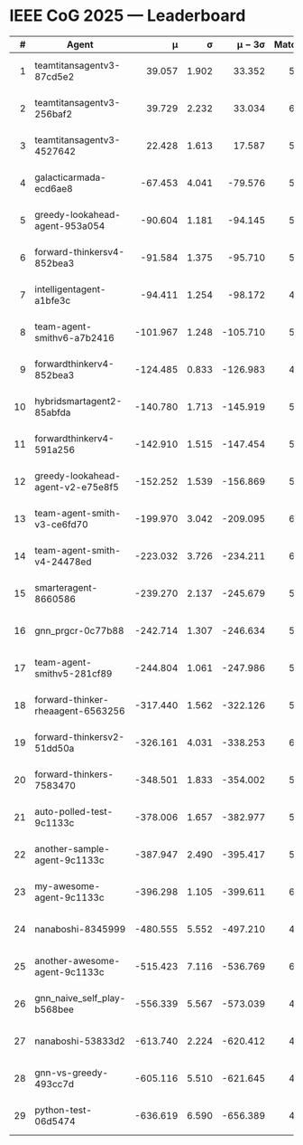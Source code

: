 # IEEE CoG 2025 — Leaderboard

| # | Agent | μ | σ | μ − 3σ | Matches | Updated |
|---:|---|---:|---:|---:|---:|---|
| 1 | teamtitansagentv3-87cd5e2 | 39.057 | 1.902 | 33.352 | 5872 | 2025-08-19 09:23 |
| 2 | teamtitansagentv3-256baf2 | 39.729 | 2.232 | 33.034 | 6128 | 2025-08-19 09:23 |
| 3 | teamtitansagentv3-4527642 | 22.428 | 1.613 | 17.587 | 5716 | 2025-08-19 09:23 |
| 4 | galacticarmada-ecd6ae8 | -67.453 | 4.041 | -79.576 | 5880 | 2025-08-19 09:23 |
| 5 | greedy-lookahead-agent-953a054 | -90.604 | 1.181 | -94.145 | 5588 | 2025-08-19 09:23 |
| 6 | forward-thinkersv4-852bea3 | -91.584 | 1.375 | -95.710 | 5019 | 2025-08-19 09:23 |
| 7 | intelligentagent-a1bfe3c | -94.411 | 1.254 | -98.172 | 4716 | 2025-08-19 09:23 |
| 8 | team-agent-smithv6-a7b2416 | -101.967 | 1.248 | -105.710 | 5720 | 2025-08-19 09:23 |
| 9 | forwardthinkerv4-852bea3 | -124.485 | 0.833 | -126.983 | 4766 | 2025-08-19 09:23 |
| 10 | hybridsmartagent2-85abfda | -140.780 | 1.713 | -145.919 | 5490 | 2025-08-19 09:23 |
| 11 | forwardthinkerv4-591a256 | -142.910 | 1.515 | -147.454 | 5155 | 2025-08-19 09:23 |
| 12 | greedy-lookahead-agent-v2-e75e8f5 | -152.252 | 1.539 | -156.869 | 5988 | 2025-08-19 09:23 |
| 13 | team-agent-smith-v3-ce6fd70 | -199.970 | 3.042 | -209.095 | 6346 | 2025-08-19 09:23 |
| 14 | team-agent-smith-v4-24478ed | -223.032 | 3.726 | -234.211 | 6026 | 2025-08-19 09:23 |
| 15 | smarteragent-8660586 | -239.270 | 2.137 | -245.679 | 5080 | 2025-08-19 09:23 |
| 16 | gnn_prgcr-0c77b88 | -242.714 | 1.307 | -246.634 | 5610 | 2025-08-19 09:23 |
| 17 | team-agent-smithv5-281cf89 | -244.804 | 1.061 | -247.986 | 5940 | 2025-08-19 09:23 |
| 18 | forward-thinker-rheaagent-6563256 | -317.440 | 1.562 | -322.126 | 5402 | 2025-08-19 09:23 |
| 19 | forward-thinkersv2-51dd50a | -326.161 | 4.031 | -338.253 | 6022 | 2025-08-19 09:23 |
| 20 | forward-thinkers-7583470 | -348.501 | 1.833 | -354.002 | 5340 | 2025-08-19 09:23 |
| 21 | auto-polled-test-9c1133c | -378.006 | 1.657 | -382.977 | 5500 | 2025-08-19 09:23 |
| 22 | another-sample-agent-9c1133c | -387.947 | 2.490 | -395.417 | 5820 | 2025-08-19 09:23 |
| 23 | my-awesome-agent-9c1133c | -396.298 | 1.105 | -399.611 | 6240 | 2025-08-19 09:23 |
| 24 | nanaboshi-8345999 | -480.555 | 5.552 | -497.210 | 4980 | 2025-08-19 09:23 |
| 25 | another-awesome-agent-9c1133c | -515.423 | 7.116 | -536.769 | 6420 | 2025-08-19 09:23 |
| 26 | gnn_naive_self_play-b568bee | -556.339 | 5.567 | -573.039 | 4840 | 2025-08-19 09:23 |
| 27 | nanaboshi-53833d2 | -613.740 | 2.224 | -620.412 | 4400 | 2025-08-19 09:23 |
| 28 | gnn-vs-greedy-493cc7d | -605.116 | 5.510 | -621.645 | 4920 | 2025-08-19 09:23 |
| 29 | python-test-06d5474 | -636.619 | 6.590 | -656.389 | 4730 | 2025-08-19 09:23 |
